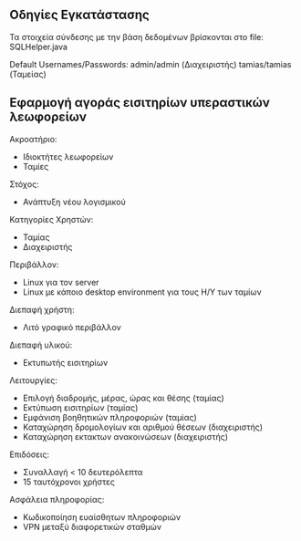 ## Οδηγίες Εγκατάστασης

Τα στοιχεία σύνδεσης με την βάση δεδομένων βρίσκονται στο file: SQLHelper.java

Default Usernames/Passwords:
admin/admin (Διαχειριστής)
tamias/tamias (Ταμείας)


## Εφαρμογή αγοράς εισιτηρίων υπεραστικών λεωφορείων

Ακροατήριο:
- Ιδιοκτήτες λεωφορείων
- Ταμίες

Στόχος:
- Ανάπτυξη νέου λογισμικού


Κατηγορίες Χρηστών:
- Ταμίας
- Διαχειριστής

Περιβάλλον:
- Linux για τον server
- Linux με κάποιο desktop environment για τους Η/Υ των ταμίων

Διεπαφή χρήστη:
- Λιτό γραφικό περιβάλλον

Διεπαφή υλικού:
- Εκτυπωτής εισιτηρίων

Λειτουργίες:
- Επιλογή διαδρομής, μέρας, ώρας και θέσης (ταμίας)
- Εκτύπωση εισιτηρίων (ταμίας)
- Εμφάνιση βοηθητικών πληροφοριών (ταμίας)
- Καταχώρηση δρομολογίων και αριθμού θέσεων (διαχειριστής)
- Καταχώρηση εκτακτων ανακοινώσεων (διαχειριστής)

Επιδόσεις:
- Συναλλαγή < 10 δευτερόλεπτα
- 15 ταυτόχρονοι χρήστες

Ασφάλεια πληροφορίας:
- Κωδικοποίηση ευαίσθητων πληροφοριών
- VPN μεταξύ διαφορετικών σταθμών

